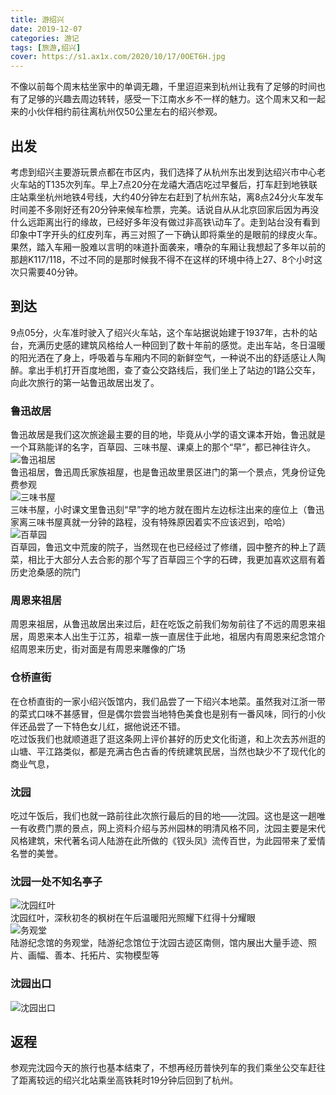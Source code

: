 ```yaml
---
title: 游绍兴
date: 2019-12-07
categories: 游记
tags: [旅游,绍兴]
cover: https://s1.ax1x.com/2020/10/17/0OET6H.jpg
---
```


不像以前每个周末枯坐家中的单调无趣，千里迢迢来到杭州让我有了足够的时间也有了足够的兴趣去周边转转，感受一下江南水乡不一样的魅力。这个周末又和一起来的小伙伴相约前往离杭州仅50公里左右的绍兴参观。

## [](#出发 "出发")出发

考虑到绍兴主要游玩景点都在市区内，我们选择了从杭州东出发到达绍兴市中心老火车站的T135次列车。早上7点20分在龙禧大酒店吃过早餐后，打车赶到地铁联庄站乘坐杭州地铁4号线，大约40分钟左右赶到了杭州东站，离8点24分火车发车时间差不多刚好还有20分钟来候车检票，完美。话说自从从北京回家后因为再没什么远距离出行的缘故，已经好多年没有做过非高铁\\动车了。走到站台没有看到印象中T字开头的红皮列车，再三对照了一下确认即将乘坐的是眼前的绿皮火车。果然，踏入车厢一股难以言明的味道扑面袭来，嘈杂的车厢让我想起了多年以前的那趟K117/118，不过不同的是那时候我不得不在这样的环境中待上27、8个小时这次只需要40分钟。

## [](#到达 "到达")到达

9点05分，火车准时驶入了绍兴火车站，这个车站据说始建于1937年，古朴的站台，充满历史感的建筑风格给人一种回到了数十年前的感觉。走出车站，冬日温暖的阳光洒在了身上，呼吸着与车厢内不同的新鲜空气，一种说不出的舒适感让人陶醉。拿出手机打开百度地图，查了查公交路线后，我们坐上了站边的1路公交车，向此次旅行的第一站鲁迅故居出发了。

### [](#鲁迅故居 "鲁迅故居")鲁迅故居

鲁迅故居是我们这次旅途最主要的目的地，毕竟从小学的语文课本开始，鲁迅就是一个耳熟能详的名字，百草园、三味书屋、课桌上的那个“早”，都已神往许久。  
![鲁迅祖居](https://s1.ax1x.com/2020/10/17/0OEIpD.jpg "鲁迅祖居")  
鲁迅祖居，鲁迅周氏家族祖屋，也是鲁迅故里景区进门的第一个景点，凭身份证免费参观  
![三味书屋](https://s1.ax1x.com/2020/10/17/0OET6H.jpg "三味书屋")  
三味书屋，小时课文里鲁迅刻“早”字的地方就在图片左边标注出来的座位上（鲁迅家离三味书屋真就一分钟的路程，没有特殊原因着实不应该迟到，哈哈）  
![百草园](https://s1.ax1x.com/2020/10/17/0OEbnA.jpg "百草园")  
百草园，鲁迅文中荒废的院子，当然现在也已经经过了修缮，园中整齐的种上了蔬菜，相比于大部分人去合影的那个写了百草园三个字的石碑，我更加喜欢这扇有着历史沧桑感的院门

### [](#周恩来祖居 "周恩来祖居")周恩来祖居

周恩来祖居，从鲁迅故居出来过后，赶在吃饭之前我们匆匆前往了不远的周恩来祖居，周恩来本人出生于江苏，祖辈一族一直居住于此地，祖居内有周恩来纪念馆介绍周恩来历史，街对面是有周恩来雕像的广场

### [](#仓桥直街 "仓桥直街")仓桥直街

在仓桥直街的一家小绍兴饭馆内，我们品尝了一下绍兴本地菜。虽然我对江浙一带的菜式口味不甚感冒，但是偶尔尝尝当地特色美食也是别有一番风味，同行的小伙伴还品尝了一下特色女儿红，据他说还不错。  
吃过饭我们也就顺道逛了逛这条网上评价甚好的历史文化街道，和上次去苏州逛的山塘、平江路类似，都是充满古色古香的传统建筑民居，当然也缺少不了现代化的商业气息，

### [](#沈园 "沈园")沈园

吃过午饭后，我们也就一路前往此次旅行最后的目的地——沈园。这也是这一趟唯一有收费门票的景点，网上资料介绍与苏州园林的明清风格不同，沈园主要是宋代风格建筑，宋代著名词人陆游在此所做的《钗头凤》流传百世，为此园带来了爱情名誉的美誉。

### [](#沈园一处不知名亭子 "沈园一处不知名亭子")沈园一处不知名亭子

![沈园红叶](https://s1.ax1x.com/2020/10/17/0OEjtf.jpg "沈园红叶")  
沈园红叶，深秋初冬的枫树在午后温暖阳光照耀下红得十分耀眼  
![务观堂](https://s1.ax1x.com/2020/10/17/0OEo1e.jpg "务观堂")  
陆游纪念馆的务观堂，陆游纪念馆位于沈园古迹区南侧，馆内展出大量手迹、照片、画幅、善本、托拓片、实物模型等

### [](#沈园出口 "沈园出口")沈园出口

![沈园出口](https://s1.ax1x.com/2020/10/17/0OE7Xd.jpg "沈园出口")

## [](#返程 "返程")返程

参观完沈园今天的旅行也基本结束了，不想再经历普快列车的我们乘坐公交车赶往了距离较远的绍兴北站乘坐高铁耗时19分钟后回到了杭州。